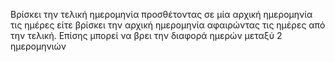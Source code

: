 Βρίσκει την τελική ημερομηνία προσθέτοντας σε μία αρχική ημερομηνία τις ημέρες είτε βρίσκει την αρχική ημερομηνία αφαιρώντας τις ημέρες από την τελική.
Επίσης μπορεί να βρει την διαφορά ημερών μεταξύ 2 ημερομηνιών
